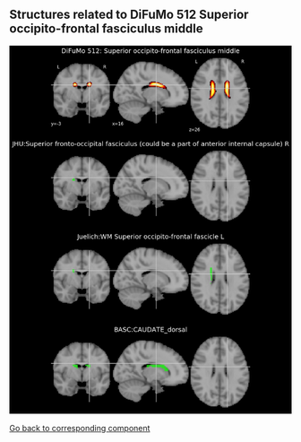 


## Structures related to DiFuMo 512 Superior occipito-frontal fasciculus middle

![202](202.jpg "Structures related to DiFuMo 512 Superior occipito-frontal fasciculus middle")

[Go back to corresponding component](https://parietal-inria.github.io/DiFuMo/512/html/202.html)